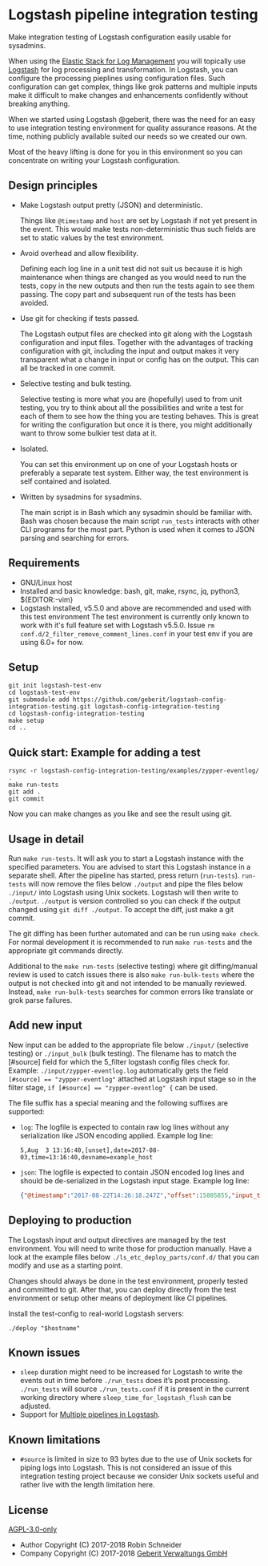 # Logstash pipeline integration testing

Make integration testing of Logstash configuration easily usable for sysadmins.

When using the [Elastic Stack for Log
Management](https://www.elastic.co/solutions/logging) you will topically use
[Logstash](https://www.elastic.co/products/logstash) for log processing and transformation.
In Logstash, you can configure the processing pieplines using configuration files.
Such configuration can get complex, things like grok patterns and multiple
inputs make it difficult to make changes and enhancements confidently
without breaking anything.

When we started using Logstash @geberit, there was the need for
an easy to use integration testing environment for quality assurance reasons.
At the time, nothing publicly available suited our needs so we created our own.

Most of the heavy lifting is done for you in this environment so you can
concentrate on writing your Logstash configuration.

## Design principles

* Make Logstash output pretty (JSON) and deterministic.

  Things like `@timestamp` and `host` are set by Logstash if not yet present in the
	event. This would make tests non-deterministic thus such fields are set to
	static values by the test environment.

* Avoid overhead and allow flexibility.

  Defining each log line in a unit test did not suit us because it
  is high maintenance when things are changed as you would need to run the
  tests, copy in the new outputs and then run the tests again to see them
  passing. The copy part and subsequent run of the tests has been avoided.

* Use git for checking if tests passed.

  The Logstash output files are checked into git along with the Logstash configuration and input files.
  Together with the advantages of tracking configuration with git, including the
  input and output makes it very transparent what a change in input or config
  has on the output. This can all be tracked in one commit.

* Selective testing and bulk testing.

  Selective testing is more what you are (hopefully) used to from unit testing, you try to think about all the possibilities and write a test for each of them to see how the thing you are testing behaves. This is great for writing the configuration but once it is there, you might additionally want to throw some bulkier test data at it.

* Isolated.

	You can set this environment up on one of your Logstash hosts or preferably a
	separate test system. Either way, the test environment is self contained and
	isolated.

* Written by sysadmins for sysadmins.

	The main script is in Bash which any sysadmin should be familiar with. Bash
	was chosen because the main script `run_tests` interacts with other
	CLI programs for the most part. Python is used when it comes to JSON parsing and searching for errors.

## Requirements

* GNU/Linux host
* Installed and basic knowledge: bash, git, make, rsync, jq, python3, ${EDITOR:-vim}
* Logstash installed, v5.5.0 and above are recommended and used with this test environment
  The test environment is currently only known to work with it's full feature set with Logstash v5.5.0.
	Issue `rm conf.d/2_filter_remove_comment_lines.conf` in your test env if you are using 6.0+ for now.

## Setup

```Shell
git init logstash-test-env
cd logstash-test-env
git submodule add https://github.com/geberit/logstash-config-integration-testing.git logstash-config-integration-testing
cd logstash-config-integration-testing
make setup
cd ..
```

## Quick start: Example for adding a test

```Shell
rsync -r logstash-config-integration-testing/examples/zypper-eventlog/ .
make run-tests
git add .
git commit
```

Now you can make changes as you like and see the result using git.

## Usage in detail

Run `make run-tests`. It will ask you to start
a Logstash instance with the specified parameters. You are advised to start
this Logstash instance in a separate shell. After the pipeline has started,
press return (`run-tests`). `run-tests` will now remove the files below
`./output` and pipe the files below `./input/` into Logstash using Unix sockets.
Logstash will then write to `./output`. `./output` is version controlled so you can
check if the output changed using `git diff ./output`. To accept the diff, just
make a git commit.

The git diffing has been further automated and can be run using `make check`.
For normal development it is recommended to run `make run-tests` and the
appropriate git commands directly.

Additional to the `make run-tests` (selective testing) where git
diffing/manual review is used to catch issues there is also
`make run-bulk-tests` where the output is not checked into git and not intended to be manually reviewed.
Instead, `make run-bulk-tests` searches for common errors like translate or grok parse failures.

## Add new input

New input can be added to the appropriate file below `./input/` (selective testing) or `./input_bulk` (bulk testing).
The filename has to match the [#source] field for which the 5_filter logstash config files check for.
Example: `./input/zypper-eventlog.log` automatically gets the field `[#source] == "zypper-eventlog"` attached at Logstash input stage so in the filter stage, `if [#source] == "zypper-eventlog" {` can be used.

The file suffix has a special meaning and the following suffixes are supported:

* `log`: The logfile is expected to contain raw log lines without any serialization like JSON encoding applied. Example log line:

	```
  5,Aug  3 13:16:40,[unset],date=2017-08-03,time=13:16:40,devname=example_host
	```

* `json`: The logfile is expected to contain JSON encoded log lines and should be de-serialized in the Logstash input stage. Example log line:

	```JSON
	{"@timestamp":"2017-08-22T14:26:18.247Z","offset":15805855,"input_type":"log","beat":{"hostname":"gnu.example.org","name":"gnu.example.org","version":"5.3.1"},"host":"gnu.example.org","source":"/var/log/icinga/icinga.log","message":"[1503411978] Warning: The results of service 'http-url-redirected' on host 'www.example.org' are stale by 0d 0h 0m 28s","type":"log","tags":["beats_input_codec_plain_applied"]}
	```

## Deploying to production

The Logstash input and output directives are managed by the test environment. You will need to write those for production manually.
Have a look at the example files below `./ls_etc_deploy_parts/conf.d/` that you can modify and use as a starting point.

Changes should always be done in the test environment, properly tested and committed to git. After that, you can deploy directly from the test environment or setup other means of deployment like CI pipelines.

Install the test-config to real-world Logstash servers:

	./deploy "$hostname"

## Known issues

* `sleep` duration might need to be increased for Logstash to write the events out in time before `./run_tests` does it’s post processing. `./run_tests` will source `./run_tests.conf` if it is present in the current working directory where `sleep_time_for_logstash_flush` can be adjusted.
* Support for [Multiple pipelines in Logstash](https://www.elastic.co/blog/logstash-multiple-pipelines).

## Known limitations

* `#source` is limited in size to 93 bytes due to the use of Unix sockets for piping logs into Logstash. This is not considered an issue of this integration testing project because we consider Unix sockets useful and rather live with the length limitation here.

## License

[AGPL-3.0-only](https://www.gnu.org/licenses/agpl-3.0.html)

* Author Copyright (C) 2017-2018 Robin Schneider
* Company Copyright (C) 2017-2018 [Geberit Verwaltungs GmbH](https://www.geberit.de)
